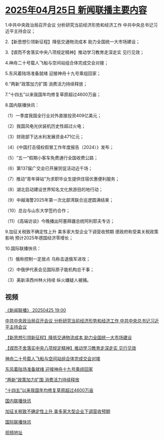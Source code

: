 # [2025年04月25日 新闻联播主要内容](https://tv.cctv.com/lm/xwlb/day/20250425.shtml)

1.中共中央政治局召开会议 分析研究当前经济形势和经济工作 中共中央总书记习近平主持会议；

2.【新思想引领新征程】降低交通物流成本 助力全国统一大市场建设；

3.【锲而不舍落实中央八项规定精神】推动学习教育走深走实 见行见效；

4.神舟二十号载人飞船与空间站组合体完成交会对接；

5.东风着陆场准备就绪 迎接神舟十九号乘组回家；

6.“两新”政策加力扩围 消费活力持续释放；

7.“十四五”以来我国年均修复草原超过4600万亩；

8.国内联播快讯：

（1）一季度我国全行业对外直接投资409亿美元；

（2）我国风电光伏装机历史性超过火电；

（3）财政部下达水利发展资金471亿元；

（4）《中国打击侵权假冒工作年度报告（2024）》发布；

（5）“五一”假期小客车免费通行全国收费公路；

（6）第137届广交会已开展贸促活动近千场；

（7）推动“青年驿站”为求职毕业生提供住宿优惠便利服务；

（8）湖北启动建设世界知名文化旅游目的地行动；

（9）中越海警2025年第一次北部湾联合巡逻圆满结束；

（10）总台与山东大学签约合作；

（11）《高端访谈》今晚播出阿塞拜疆总统阿利耶夫专访；

9.加征关税致不确定性上升 美多家大型企业下调营收预期 德政府称受美关税政策影响 预计2025年德国经济零增长；

10.国际联播快讯：

（1）俄称控制一定居点 乌称击退俄军进攻；

（2）中俄伊代表会见国际原子能机构总干事；

（3）美新泽西州林火持续 纵火嫌疑人被捕。

## 视频

[《新闻联播》 20250425 19:00](https://tv.cctv.com/2025/04/25/VIDEDosSxy5eXwy30K9AdryL250425.shtml)

[中共中央政治局召开会议 分析研究当前经济形势和经济工作 中共中央总书记习近平主持会议](https://tv.cctv.com/2025/04/25/VIDEVIdFotCyYk7LfzMYBNit250425.shtml)

[【新思想引领新征程】降低交通物流成本 助力全国统一大市场建设](https://tv.cctv.com/2025/04/25/VIDEHQojZnu9tCgxf0gB48MF250425.shtml)

[【锲而不舍落实中央八项规定精神】推动学习教育走深走实 见行见效](https://tv.cctv.com/2025/04/25/VIDENcKDjYvR4dSXw8WpgFLU250425.shtml)

[神舟二十号载人飞船与空间站组合体完成交会对接](https://tv.cctv.com/2025/04/25/VIDE5vjCg9edjeGq9e2GSszJ250425.shtml)

[东风着陆场准备就绪 迎接神舟十九号乘组回家](https://tv.cctv.com/2025/04/25/VIDEuZJHv0aubK8WyUq2iimD250425.shtml)

[“两新”政策加力扩围 消费活力持续释放](https://tv.cctv.com/2025/04/25/VIDEWdDbALXdO180VEKYLvPV250425.shtml)

[“十四五”以来我国年均修复草原超过4600万亩](https://tv.cctv.com/2025/04/25/VIDEIkrEjfjwjLZkHGFAZYOY250425.shtml)

[国内联播快讯](https://tv.cctv.com/2025/04/25/VIDEEiYXAoc2q3wDndR5fdnT250425.shtml)

[加征关税致不确定性上升 美多家大型企业下调营收预期](https://tv.cctv.com/2025/04/25/VIDEp785FbPBWieQKfTIF4Cm250425.shtml)

[国际联播快讯](https://tv.cctv.com/2025/04/25/VIDEZrQAQKC1M8jSZqlQGoQt250425.shtml)

[视频地址](https://tv.cctv.com/lm/xwlb/day/20250425.shtml) 

